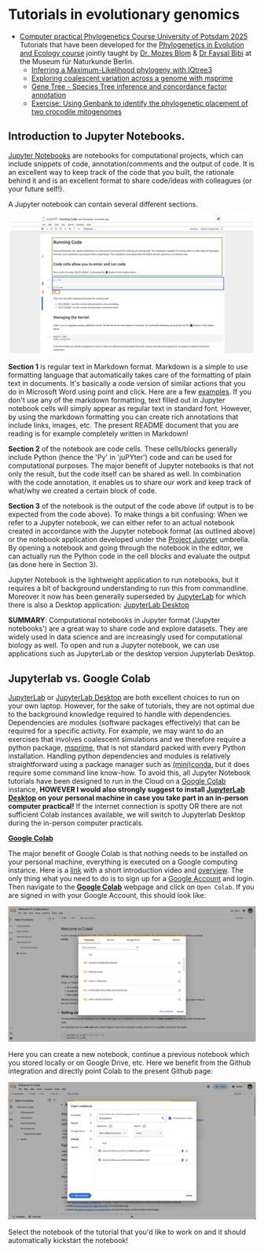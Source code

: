 # Tutorials in evolutionary genomics

* [Computer practical Phylogenetics Course University of Potsdam 2025](https://github.com/MozesBlom/tutorials/tree/main/2025_PU_Phylo_Eco_Evol/)<br>
Tutorials that have been developed for the [Phylogenetics in Evolution and Ecology course](https://amniota.org/phylogenetics/) jointly taught by [Dr. Mozes Blom](https://mozesblom.com) & [Dr Faysal Bibi](https://amniota.org/) at the Museum für Naturkunde Berlin.
    - [Inferring a Maximum-Likelihood phylogeny with IQtree3](https://github.com/MozesBlom/tutorials/tree/main/2025_PU_Phylo_Eco_Evol/ML)
    - [Exploring coalescent variation across a genome with msprime](https://github.com/MozesBlom/tutorials/tree/main/2025_PU_Phylo_Eco_Evol/ILS)
    - [Gene Tree - Species Tree inference and concordance factor annotation](https://github.com/MozesBlom/tutorials/tree/main/2025_PU_Phylo_Eco_Evol/GTST)
    - [Exercise: Using Genbank to identify the phylogenetic placement of two crocodile mitogenomes](https://github.com/MozesBlom/tutorials/tree/main/2025_PU_Phylo_Eco_Evol/Crocs)

## Introduction to Jupyter Notebooks.
[Jupyter Notebooks](https://jupyter-notebook.readthedocs.io/en/latest/) are notebooks for computational projects, which can include snippets of code, annotation/comments and the output of code. It is an excellent way to keep track of the code that you built, the rationale behind it and is an excellent format to share code/ideas with colleagues (or your future self!).

A Jupyter notebook can contain several different sections.

<img src="img/notebook.png">

**Section 1** is regular text in Markdown format. Markdown is a simple to use formatting language that automatically takes care of the formatting of plain text in documents. It's basically a code version of similar actions that you do in Microsoft Word using point and click. Here are a few [examples](https://www.markdownguide.org/cheat-sheet/). If you don't use any of the markdown formatting, text filled out in Jupyter notebook cells will simply appear as regular text in standard font. However, by using the markdown formatting you can create rich annotations that include links, images, etc. The present README document that you are reading is for example completely written in Markdown!

**Section 2** of the notebook are code cells. These cells/blocks generally include Python (hence the 'Py' in 'juPYter') code and can be used for computational purposes. The major benefit of Jupyter notebooks is that not only the result, but the code itself can be shared as well. In combination with the code annotation, it enables us to share our work and keep track of what/why we created a certain block of code.

**Section 3** of the notebook is the output of the code above (if output is to be expected from the code above). To make things a bit confusing: When we refer to a Jupyter notebook, we can either refer to an actual notebook created in accordance with the Jupyter notebook format (as outlined above) or the notebook application developed under the [Project Jupyter](https://jupyter-notebook.readthedocs.io/en/latest/) umbrella. By opening a notebook and going through the notebook in the editor, we can actually run the Python code in the cell blocks and evaluate the output (as done here in Section 3).

Jupyter Notebook is the lightweight application to run notebooks, but it requires a bit of background understanding to run this from commandline. Moreover it now has been generally superseded by [JupyterLab](https://jupyterlab.readthedocs.io/en/latest/) for which there is also a Desktop application: [JupyterLab Desktop](https://github.com/jupyterlab/jupyterlab-desktop)

**SUMMARY**: Computational notebooks in Jupyter format ('Jupyter notebooks') are a great way to share code and explore datasets. They are widely used in data science and are increasingly used for computational biology as well. To open and run a Jupyter notebook, we can use applications such as JupyterLab or the desktop version Jupyterlab Desktop.

## Jupyterlab vs. Google Colab

[JupyterLab](https://jupyterlab.readthedocs.io/en/latest/) or [JupyterLab Desktop](https://github.com/jupyterlab/jupyterlab-desktop) are both excellent choices to run on your own laptop. However, for the sake of tutorials, they are not optimal due to the background knowledge required to handle with dependencies. Dependencies are modules (software packages effectively) that can be required for a specific activity. For example, we may want to do an exercises that involves coalescent simulations and we therefore require a python package, [msprime](https://msprime.readthedocs.io/en/stable/), that is not standard packed with every Python installation. Handling python dependencies and modules is relatively straightforward using a package manager such as [(mini)conda](https://docs.conda.io/en/latest/miniconda.html), but it does require some command line know-how. To avoid this, all Jupyter Notebook tutorials have been designed to run in the Cloud on a [Google Colab](https://colab.google/) instance, **HOWEVER I would also strongly suggest to install [JupyterLab Desktop](https://github.com/jupyterlab/jupyterlab-desktop) on your personal machine in case you take part in an in-person computer practical!** If the internet connection is spotty OR there are not sufficient Colab instances available, we will switch to Jupyterlab Desktop during the in-person computer practicals.

**[Google Colab](https://colab.google/)**

The major benefit of Google Colab is that nothing needs to be installed on your personal machine, everything is executed on a Google computing instance. Here is a [link](https://www.youtube.com/watch?v=inN8seMm7UI) with a short introduction video and [overview](https://colab.research.google.com/?utm_source=scs-index#scrollTo=5fCEDCU_qrC0). The only thing what you need to do is to sign up for a [Google Account](https://www.google.com/account/about/) and login. Then navigate to the **[Google Colab](https://colab.google/)** webpage and click on `Open Colab`. If you are signed in with your Google Account, this should look like:

<img src="img/colab_landing_page.png">

Here you can create a new notebook, continue a previous notebook which you stored locally or on Google Drive, etc. Here we benefit from the Github integration and directly point Colab to the present Github page:

<img src="img/colab_github.png">

Select the notebook of the tutorial that you'd like to work on and it should automatically kickstart the notebook!

